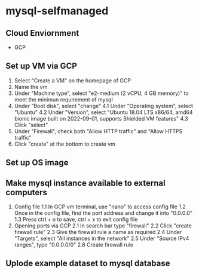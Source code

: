 # mysql-selfmanaged

## Cloud Enviornment
- GCP

## Set up VM via GCP
1. Select "Create a VM" on the homepage of GCP
2. Name the vm
3. Under "Machine type", select "e2-medium (2 vCPU, 4 GB memory)" to meet the minimun requirement of mysql
4. Under "Boot disk", select "change"
  4.1 Under "Operating system", select "Ubuntu"
  4.2 Under "Version", select "Ubuntu 18.04 LTS x86/64, amd64 bionic image built on 2022-09-01, supports Shielded VM features"
  4.3 Click "select"
5. Under "Firewall", check both "Allow HTTP traffic" and "Allow HTTPS traffic"
6. Click "create" at the bottom to create vm
 
## Set up OS image


## Make mysql instance available to external computers
1. Config file
  1.1 In GCP vm terminal, use "nano" to access config file
  1.2 Once in the config file, find the port address and change it into "0.0.0.0"
  1.3 Press ctrl + o to save, ctrl + x to exit config file
2. Opening ports via GCP
  2.1 In search bar type "firewall"
  2.2 Click "create firewall rule"
  2.3 Give the firewall rule a name as required
  2.4 Under "Targets", select "All instances in the network"
  2.5 Under "Source IPv4 ranges", type "0.0.0.0/0"
  2.6 Create firewall rule

## Uplode example dataset to mysql database
